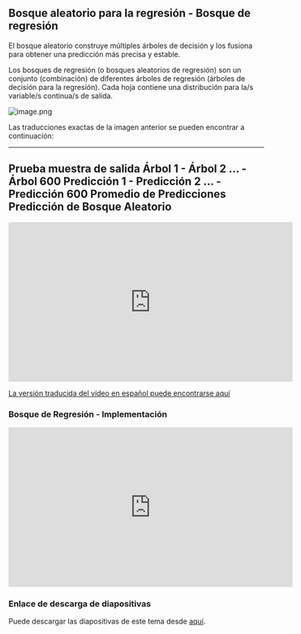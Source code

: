 ## Bosque aleatorio para la regresión - Bosque de regresión

El bosque aleatorio construye múltiples árboles de decisión y los fusiona para obtener una predicción más precisa y estable.

Los bosques de regresión (o bosques aleatorios de regresión) son un conjunto (combinación) de diferentes árboles de regresión (árboles de decisión para la regresión). Cada hoja contiene una distribución para la/s variable/s continua/s de salida.






![image.png](https://dphi-live.s3.amazonaws.com/media_uploads/image_2e1b9f9d0eed4aaf8f292818a69cd04d.png)

Las traducciones exactas de la imagen anterior se pueden encontrar a continuación:

---
Prueba muestra de salida
Árbol 1 - Árbol 2 ... - Árbol 600
Predicción 1 - Predicción 2 ... - Predicción 600
Promedio de Predicciones
Predicción de Bosque Aleatorio
---

















<iframe width="560" height="315" src="https://www.youtube.com/embed/RUEFSwN-orQ?start=63" title="YouTube video player" frameborder="0" allow="accelerometer; autoplay; clipboard-write; encrypted-media; gyroscope; picture-in-picture" allowfullscreen></iframe>

[La versión traducida del vídeo en español puede encontrarse aquí](https://drive.google.com/file/d/1OhZERRdP-UG5blm5RQF3Q0nz3RHgnvzd/view?usp=sharing)



### Bosque de Regresión - Implementación







<iframe width="560" height="315" src="https://www.youtube.com/embed/O3UaGUZ8bAg?start=13" title="YouTube video player" frameborder="0" allow="accelerometer; autoplay; clipboard-write; encrypted-media; gyroscope; picture-in-picture" allowfullscreen></iframe>









### Enlace de descarga de diapositivas

Puede descargar las diapositivas de este tema desde [aquí](https://docs.google.com/presentation/d/1zW4IU6j5XJC0QGDdFxWpvZMgra60ftpnCfZAFZpInTQ/edit?usp=sharing).